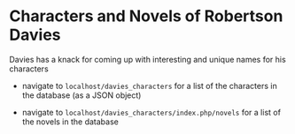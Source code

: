 # Characters and Novels of Robertson Davies

Davies has a knack for coming up with interesting and unique names for his characters

- navigate to `localhost/davies_characters` for a list of the characters in the database (as a JSON object)

- navigate to `localhost/davies_characters/index.php/novels` for a list of the novels in the database

